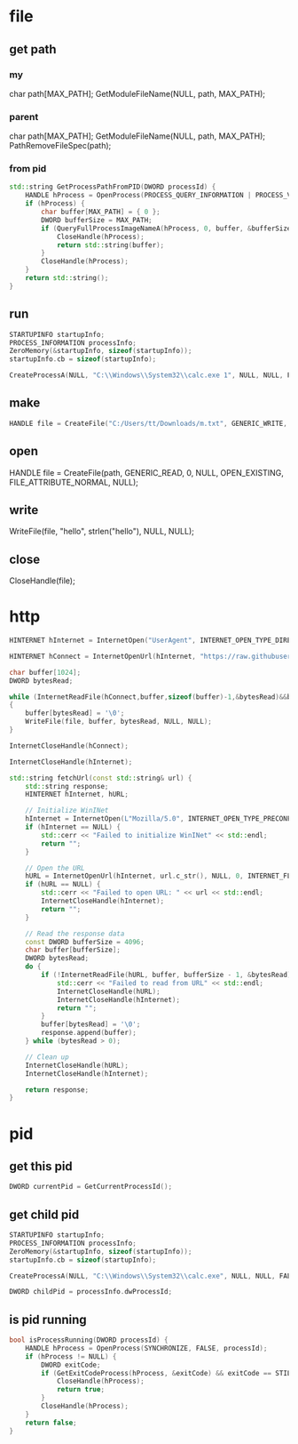 # file

## get path

### my
char path[MAX_PATH];
GetModuleFileName(NULL, path, MAX_PATH);

### parent
char path[MAX_PATH];
GetModuleFileName(NULL, path, MAX_PATH);
PathRemoveFileSpec(path);

### from pid
```cpp
std::string GetProcessPathFromPID(DWORD processId) {
    HANDLE hProcess = OpenProcess(PROCESS_QUERY_INFORMATION | PROCESS_VM_READ, FALSE, processId);
    if (hProcess) {
        char buffer[MAX_PATH] = { 0 };
        DWORD bufferSize = MAX_PATH;
        if (QueryFullProcessImageNameA(hProcess, 0, buffer, &bufferSize)) {
            CloseHandle(hProcess);
            return std::string(buffer);
        }
        CloseHandle(hProcess);
    }
    return std::string();
}
```

## run
```cpp
STARTUPINFO startupInfo;
PROCESS_INFORMATION processInfo;
ZeroMemory(&startupInfo, sizeof(startupInfo));
startupInfo.cb = sizeof(startupInfo);

CreateProcessA(NULL, "C:\\Windows\\System32\\calc.exe 1", NULL, NULL, FALSE, 0, NULL, NULL, &startupInfo, &processInfo);
```

## make
```cpp
HANDLE file = CreateFile("C:/Users/tt/Downloads/m.txt", GENERIC_WRITE, 0, NULL, CREATE_ALWAYS,FILE_ATTRIBUTE_NORMAL, NULL);
```

## open
HANDLE file = CreateFile(path, GENERIC_READ, 0, NULL, OPEN_EXISTING, FILE_ATTRIBUTE_NORMAL, NULL);

## write    
WriteFile(file, "hello", strlen("hello"), NULL, NULL);

## close
CloseHandle(file);


# http
```cpp
HINTERNET hInternet = InternetOpen("UserAgent", INTERNET_OPEN_TYPE_DIRECT, NULL, NULL, 0);

HINTERNET hConnect = InternetOpenUrl(hInternet, "https://raw.githubusercontent.com/tankhellfire/remote/main/main.exe", NULL, 0, INTERNET_FLAG_RELOAD, 0);

char buffer[1024];
DWORD bytesRead;

while (InternetReadFile(hConnect,buffer,sizeof(buffer)-1,&bytesRead)&&bytesRead!=0)
{
    buffer[bytesRead] = '\0';
    WriteFile(file, buffer, bytesRead, NULL, NULL);
}

InternetCloseHandle(hConnect);

InternetCloseHandle(hInternet);
```
```cpp
std::string fetchUrl(const std::string& url) {
    std::string response;
    HINTERNET hInternet, hURL;

    // Initialize WinINet
    hInternet = InternetOpen(L"Mozilla/5.0", INTERNET_OPEN_TYPE_PRECONFIG, NULL, NULL, 0);
    if (hInternet == NULL) {
        std::cerr << "Failed to initialize WinINet" << std::endl;
        return "";
    }

    // Open the URL
    hURL = InternetOpenUrl(hInternet, url.c_str(), NULL, 0, INTERNET_FLAG_RELOAD, 0);
    if (hURL == NULL) {
        std::cerr << "Failed to open URL: " << url << std::endl;
        InternetCloseHandle(hInternet);
        return "";
    }

    // Read the response data
    const DWORD bufferSize = 4096;
    char buffer[bufferSize];
    DWORD bytesRead;
    do {
        if (!InternetReadFile(hURL, buffer, bufferSize - 1, &bytesRead)) {
            std::cerr << "Failed to read from URL" << std::endl;
            InternetCloseHandle(hURL);
            InternetCloseHandle(hInternet);
            return "";
        }
        buffer[bytesRead] = '\0';
        response.append(buffer);
    } while (bytesRead > 0);

    // Clean up
    InternetCloseHandle(hURL);
    InternetCloseHandle(hInternet);

    return response;
}
```

# pid

## get this pid
```cpp
DWORD currentPid = GetCurrentProcessId();
```


## get child pid
```cpp
STARTUPINFO startupInfo;
PROCESS_INFORMATION processInfo;
ZeroMemory(&startupInfo, sizeof(startupInfo));
startupInfo.cb = sizeof(startupInfo);

CreateProcessA(NULL, "C:\\Windows\\System32\\calc.exe", NULL, NULL, FALSE, 0, NULL, NULL, &startupInfo, &processInfo);

DWORD childPid = processInfo.dwProcessId;
```

## is pid running
```cpp
bool isProcessRunning(DWORD processId) {
    HANDLE hProcess = OpenProcess(SYNCHRONIZE, FALSE, processId);
    if (hProcess != NULL) {
        DWORD exitCode;
        if (GetExitCodeProcess(hProcess, &exitCode) && exitCode == STILL_ACTIVE) {
            CloseHandle(hProcess);
            return true;
        }
        CloseHandle(hProcess);
    }
    return false;
}
```